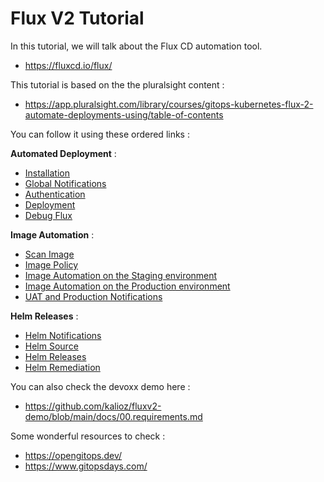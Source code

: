 # Flux V2 Tutorial

In this tutorial, we will talk about the Flux CD automation tool.
- https://fluxcd.io/flux/

This tutorial is based on the the pluralsight content :
- https://app.pluralsight.com/library/courses/gitops-kubernetes-flux-2-automate-deployments-using/table-of-contents

You can follow it using these ordered links :

**Automated Deployment** :
- [Installation](docs/Automated%20Deployment/1_Installation.md)
- [Global Notifications](docs/Automated%20Deployment/2_Notifications.md)
- [Authentication](docs/Automated%20Deployment/3_Authentication.md)
- [Deployment](docs/Automated%20Deployment/4_Deployment.md)
- [Debug Flux](docs/Automated%20Deployment/5_Debug.md)

**Image Automation** :
- [Scan Image](docs/Image%20Automation/1_Scan_Image.md)
- [Image Policy](docs/Image%20Automation/2_Image_Policy.md)
- [Image Automation on the Staging environment](docs/Image%20Automation/3_Image_Automation_Staging.md)
- [Image Automation on the Production environment](docs/Image%20Automation/4_Image_Automation_Production.md)
- [UAT and Production Notifications](docs/Image%20Automation/5_Notifications.md)

**Helm Releases** :
- [Helm Notifications](docs/Helm%20Controller/1_Notifications.md)
- [Helm Source](docs/Helm%20Controller/2_Repositories.md)
- [Helm Releases](docs/Helm%20Controller/3_Releases.md)
- [Helm Remediation](docs/Helm%20Controller/4_Remediation.md)



You can also check the devoxx demo here :
- https://github.com/kalioz/fluxv2-demo/blob/main/docs/00.requirements.md


Some wonderful resources to check :
- https://opengitops.dev/
- https://www.gitopsdays.com/